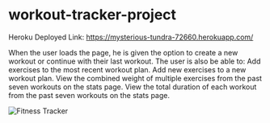 # workout-tracker-project


Heroku Deployed Link: https://mysterious-tundra-72660.herokuapp.com/


When the user loads the page,
he is given the option to create a new workout or continue with their last workout.
The user is also be able to:
Add exercises to the most recent workout plan.
Add new exercises to a new workout plan.
View the combined weight of multiple exercises from the past seven workouts on the stats page.
View the total duration of each workout from the past seven workouts on the stats page.


![Fitness Tracker](https://user-images.githubusercontent.com/88398240/151731698-a0193ee0-0a98-43b3-a7c2-1c714a264c3e.jpg)
